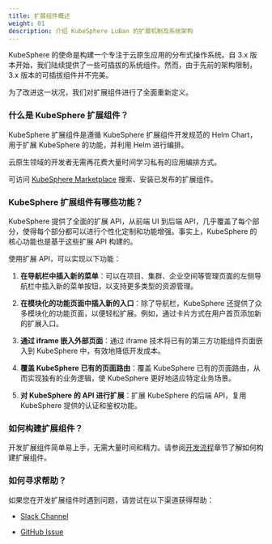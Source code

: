 ```yaml
---
title: 扩展组件概述
weight: 01
description: 介绍 KubeSphere LuBan 的扩展机制及系统架构
---
```


KubeSphere 的使命是构建一个专注于云原生应用的分布式操作系统。自 3.x 版本开始，我们陆续提供了一些可插拔的系统组件。然而，由于先前的架构限制，3.x 版本的可插拔组件并不完美。

为了改进这一状况，我们对扩展组件进行了全面重新定义。

### 什么是 KubeSphere 扩展组件？

KubeSphere 扩展组件是遵循 KubeSphere 扩展组件开发规范的 Helm Chart，用于扩展 KubeSphere 的功能，并利用 Helm 进行编排。

云原生领域的开发者无需再花费大量时间学习私有的应用编排方式。

可访问 [KubeSphere Marketplace](https://kubesphere.com.cn/extensions/marketplace/) 搜索、安装已发布的扩展组件。

### KubeSphere 扩展组件有哪些功能？

KubeSphere 提供了全面的扩展 API，从前端 UI 到后端 API，几乎覆盖了每个部分，使得每个部分都可以进行个性化定制和功能增强。事实上，KubeSphere 的核心功能也是基于这些扩展 API 构建的。

使用扩展 API，可以实现以下功能：

1. **在导航栏中插入新的菜单**：可以在项目、集群、企业空间等管理页面的左侧导航栏中插入新的菜单按钮，以支持更多类型的资源管理。

2. **在模块化的功能页面中插入新的入口**：除了导航栏，KubeSphere 还提供了众多模块化的功能页面，以便轻松扩展。例如，通过卡片方式在用户首页添加新的扩展入口。

3. **通过 iframe 嵌入外部页面**：通过 iframe 技术将已有的第三方功能组件页面嵌入到 KubeSphere 中，有效地降低开发成本。

4. **覆盖 KubeSphere 已有的页面路由**：覆盖 KubeSphere 已有的页面路由，从而实现独有的业务逻辑，使 KubeSphere 更好地适应特定业务场景。

5. **对 KubeSphere 的 API 进行扩展**：扩展 KubeSphere 的后端 API，复用 KubeSphere 提供的认证和鉴权功能。

### 如何构建扩展组件？

开发扩展组件简单易上手，无需大量时间和精力。请参阅[开发流程](../../quickstart/development-procedure/)章节了解如何构建扩展组件。

### 如何寻求帮助？

如果您在开发扩展组件时遇到问题，请尝试在以下渠道获得帮助：

* [Slack Channel](https://join.slack.com/t/kubesphere/shared_invite/zt-26fio5qz5-Zqv85_vBcBvxe5SXWOwBmw)

* [GitHub Issue](https://github.com/kubesphere/kubesphere/issues/new/choose)